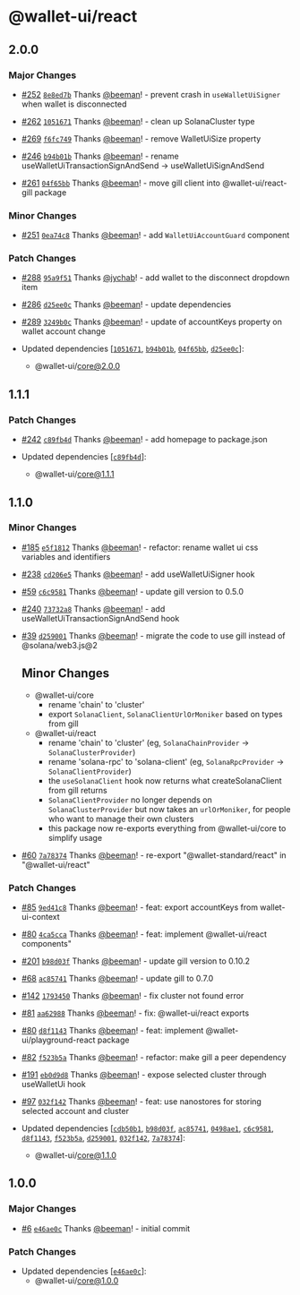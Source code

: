 # @wallet-ui/react

## 2.0.0

### Major Changes

- [#252](https://github.com/wallet-ui/wallet-ui/pull/252) [`8e8ed7b`](https://github.com/wallet-ui/wallet-ui/commit/8e8ed7bb75e30bd44d8474b95372363cb4b2cab1) Thanks [@beeman](https://github.com/beeman)! - prevent crash in `useWalletUiSigner` when wallet is disconnected

- [#262](https://github.com/wallet-ui/wallet-ui/pull/262) [`1051671`](https://github.com/wallet-ui/wallet-ui/commit/1051671506a6d1644cb23e0d5e1fcb0b05f3c03c) Thanks [@beeman](https://github.com/beeman)! - clean up SolanaCluster type

- [#269](https://github.com/wallet-ui/wallet-ui/pull/269) [`f6fc749`](https://github.com/wallet-ui/wallet-ui/commit/f6fc74908385b8b44d4b7e3a7adef86dd6f40eee) Thanks [@beeman](https://github.com/beeman)! - remove WalletUiSize property

- [#246](https://github.com/wallet-ui/wallet-ui/pull/246) [`b94b01b`](https://github.com/wallet-ui/wallet-ui/commit/b94b01b27c52ca9f887c54951e4c67075498075f) Thanks [@beeman](https://github.com/beeman)! - rename useWalletUiTransactionSignAndSend -> useWalletUiSignAndSend

- [#261](https://github.com/wallet-ui/wallet-ui/pull/261) [`04f65bb`](https://github.com/wallet-ui/wallet-ui/commit/04f65bbb35f82d5d21c4332bc72363e4bfd9da87) Thanks [@beeman](https://github.com/beeman)! - move gill client into @wallet-ui/react-gill package

### Minor Changes

- [#251](https://github.com/wallet-ui/wallet-ui/pull/251) [`0ea74c8`](https://github.com/wallet-ui/wallet-ui/commit/0ea74c844db64917cfb9b5cc20c30c3561e233b2) Thanks [@beeman](https://github.com/beeman)! - add `WalletUiAccountGuard` component

### Patch Changes

- [#288](https://github.com/wallet-ui/wallet-ui/pull/288) [`95a9f51`](https://github.com/wallet-ui/wallet-ui/commit/95a9f512e78d30390a2fe3b4b6989e0869d8e4f2) Thanks [@jychab](https://github.com/jychab)! - add wallet to the disconnect dropdown item

- [#286](https://github.com/wallet-ui/wallet-ui/pull/286) [`d25ee0c`](https://github.com/wallet-ui/wallet-ui/commit/d25ee0cc6de5e0456bb49ed3d026c59563b9b1ef) Thanks [@beeman](https://github.com/beeman)! - update dependencies

- [#289](https://github.com/wallet-ui/wallet-ui/pull/289) [`3249b0c`](https://github.com/wallet-ui/wallet-ui/commit/3249b0ccf2249fdda48dac39c45789437814c4d9) Thanks [@beeman](https://github.com/beeman)! - update of accountKeys property on wallet account change

- Updated dependencies [[`1051671`](https://github.com/wallet-ui/wallet-ui/commit/1051671506a6d1644cb23e0d5e1fcb0b05f3c03c), [`b94b01b`](https://github.com/wallet-ui/wallet-ui/commit/b94b01b27c52ca9f887c54951e4c67075498075f), [`04f65bb`](https://github.com/wallet-ui/wallet-ui/commit/04f65bbb35f82d5d21c4332bc72363e4bfd9da87), [`d25ee0c`](https://github.com/wallet-ui/wallet-ui/commit/d25ee0cc6de5e0456bb49ed3d026c59563b9b1ef)]:
    - @wallet-ui/core@2.0.0

## 1.1.1

### Patch Changes

- [#242](https://github.com/wallet-ui/wallet-ui/pull/242) [`c89fb4d`](https://github.com/wallet-ui/wallet-ui/commit/c89fb4d5f4836871c365fbe7bd009bd0d692f202) Thanks [@beeman](https://github.com/beeman)! - add homepage to package.json

- Updated dependencies [[`c89fb4d`](https://github.com/wallet-ui/wallet-ui/commit/c89fb4d5f4836871c365fbe7bd009bd0d692f202)]:
    - @wallet-ui/core@1.1.1

## 1.1.0

### Minor Changes

- [#185](https://github.com/wallet-ui/wallet-ui/pull/185) [`e5f1812`](https://github.com/wallet-ui/wallet-ui/commit/e5f181250b2466f1b37d401760aa3f2a49f91284) Thanks [@beeman](https://github.com/beeman)! - refactor: rename wallet ui css variables and identifiers

- [#238](https://github.com/wallet-ui/wallet-ui/pull/238) [`cd206e5`](https://github.com/wallet-ui/wallet-ui/commit/cd206e595b96581db17bd2bb3c6a5e7e7fa35fe2) Thanks [@beeman](https://github.com/beeman)! - add useWalletUiSigner hook

- [#59](https://github.com/wallet-ui/wallet-ui/pull/59) [`c6c9581`](https://github.com/wallet-ui/wallet-ui/commit/c6c9581bc2700dca1758e46fb2ca835627aa830d) Thanks [@beeman](https://github.com/beeman)! - update gill version to 0.5.0

- [#240](https://github.com/wallet-ui/wallet-ui/pull/240) [`73732a8`](https://github.com/wallet-ui/wallet-ui/commit/73732a8b85b9c19df16db500ef538223b085cbf1) Thanks [@beeman](https://github.com/beeman)! - add useWalletUiTransactionSignAndSend hook

- [#39](https://github.com/wallet-ui/wallet-ui/pull/39) [`d259001`](https://github.com/wallet-ui/wallet-ui/commit/d259001d8775f6290767a014c2e086b97b790747) Thanks [@beeman](https://github.com/beeman)! - migrate the code to use gill instead of @solana/web3.js@2

    ## Minor Changes
    - @wallet-ui/core
        - rename 'chain' to 'cluster'
        - export `SolanaClient`, `SolanaClientUrlOrMoniker` based on types from gill
    - @wallet-ui/react
        - rename 'chain' to 'cluster' (eg, `SolanaChainProvider` -> `SolanaClusterProvider`)
        - rename 'solana-rpc' to 'solana-client' (eg, `SolanaRpcProvider` -> `SolanaClientProvider`)
        - the `useSolanaClient` hook now returns what createSolanaClient from gill returns
        - `SolanaClientProvider` no longer depends on `SolanaClusterProvider` but now takes an `urlOrMoniker`, for people
          who want to manage their own clusters
        - this package now re-exports everything from @wallet-ui/core to simplify usage

- [#60](https://github.com/wallet-ui/wallet-ui/pull/60) [`7a78374`](https://github.com/wallet-ui/wallet-ui/commit/7a78374c04e1e5b51e3e7adb3dc2b640d5a334cf) Thanks [@beeman](https://github.com/beeman)! - re-export "@wallet-standard/react" in "@wallet-ui/react"

### Patch Changes

- [#85](https://github.com/wallet-ui/wallet-ui/pull/85) [`9ed41c8`](https://github.com/wallet-ui/wallet-ui/commit/9ed41c8cfc7798926e77c430aab7ac5ac124a36f) Thanks [@beeman](https://github.com/beeman)! - feat: export accountKeys from wallet-ui-context

- [#80](https://github.com/wallet-ui/wallet-ui/pull/80) [`4ca5cca`](https://github.com/wallet-ui/wallet-ui/commit/4ca5cca2538341fc98eb79f0df9af1ca4a014bc8) Thanks [@beeman](https://github.com/beeman)! - feat: implement @wallet-ui/react components"

- [#201](https://github.com/wallet-ui/wallet-ui/pull/201) [`b98d03f`](https://github.com/wallet-ui/wallet-ui/commit/b98d03f6cfe4a242a5b7c5d813e8541b28469755) Thanks [@beeman](https://github.com/beeman)! - update gill version to 0.10.2

- [#68](https://github.com/wallet-ui/wallet-ui/pull/68) [`ac85741`](https://github.com/wallet-ui/wallet-ui/commit/ac8574146f516a0184dcb8a83228e1b0cd1228cf) Thanks [@beeman](https://github.com/beeman)! - update gill to 0.7.0

- [#142](https://github.com/wallet-ui/wallet-ui/pull/142) [`1793450`](https://github.com/wallet-ui/wallet-ui/commit/1793450839f4723ffeb55a74f6fd757dc01bb658) Thanks [@beeman](https://github.com/beeman)! - fix cluster not found error

- [#81](https://github.com/wallet-ui/wallet-ui/pull/81) [`aa62988`](https://github.com/wallet-ui/wallet-ui/commit/aa629887506fdaf6a6ab49f0f483052733c2e7f1) Thanks [@beeman](https://github.com/beeman)! - fix: @wallet-ui/react exports

- [#80](https://github.com/wallet-ui/wallet-ui/pull/80) [`d8f1143`](https://github.com/wallet-ui/wallet-ui/commit/d8f1143d539fca3eb15706216a5e11668ef5a6b3) Thanks [@beeman](https://github.com/beeman)! - feat: implement @wallet-ui/playground-react package

- [#82](https://github.com/wallet-ui/wallet-ui/pull/82) [`f523b5a`](https://github.com/wallet-ui/wallet-ui/commit/f523b5a76808329eb0945008254de7f4a3f691e0) Thanks [@beeman](https://github.com/beeman)! - refactor: make gill a peer dependency

- [#191](https://github.com/wallet-ui/wallet-ui/pull/191) [`eb0d9d8`](https://github.com/wallet-ui/wallet-ui/commit/eb0d9d845c9cb8173896aa4937dce45735fb3750) Thanks [@beeman](https://github.com/beeman)! - expose selected cluster through useWalletUi hook

- [#97](https://github.com/wallet-ui/wallet-ui/pull/97) [`032f142`](https://github.com/wallet-ui/wallet-ui/commit/032f1422e6e6214c1d1825a0233975a9c6cee397) Thanks [@beeman](https://github.com/beeman)! - feat: use nanostores for storing selected account and cluster

- Updated dependencies [[`cdb50b1`](https://github.com/wallet-ui/wallet-ui/commit/cdb50b1bb7a91f81e23a7df9f52cafa040b00618), [`b98d03f`](https://github.com/wallet-ui/wallet-ui/commit/b98d03f6cfe4a242a5b7c5d813e8541b28469755), [`ac85741`](https://github.com/wallet-ui/wallet-ui/commit/ac8574146f516a0184dcb8a83228e1b0cd1228cf), [`0498ae1`](https://github.com/wallet-ui/wallet-ui/commit/0498ae161983058b0ec7bbc60e55deebed5a6db3), [`c6c9581`](https://github.com/wallet-ui/wallet-ui/commit/c6c9581bc2700dca1758e46fb2ca835627aa830d), [`d8f1143`](https://github.com/wallet-ui/wallet-ui/commit/d8f1143d539fca3eb15706216a5e11668ef5a6b3), [`f523b5a`](https://github.com/wallet-ui/wallet-ui/commit/f523b5a76808329eb0945008254de7f4a3f691e0), [`d259001`](https://github.com/wallet-ui/wallet-ui/commit/d259001d8775f6290767a014c2e086b97b790747), [`032f142`](https://github.com/wallet-ui/wallet-ui/commit/032f1422e6e6214c1d1825a0233975a9c6cee397), [`7a78374`](https://github.com/wallet-ui/wallet-ui/commit/7a78374c04e1e5b51e3e7adb3dc2b640d5a334cf)]:
    - @wallet-ui/core@1.1.0

## 1.0.0

### Major Changes

- [#6](https://github.com/wallet-ui/wallet-ui/pull/6) [`e46ae0c`](https://github.com/wallet-ui/wallet-ui/commit/e46ae0cc18f5be5467548d4e13ab3fc5fc65a1f4) Thanks [@beeman](https://github.com/beeman)! - initial commit

### Patch Changes

- Updated dependencies [[`e46ae0c`](https://github.com/wallet-ui/wallet-ui/commit/e46ae0cc18f5be5467548d4e13ab3fc5fc65a1f4)]:
    - @wallet-ui/core@1.0.0
